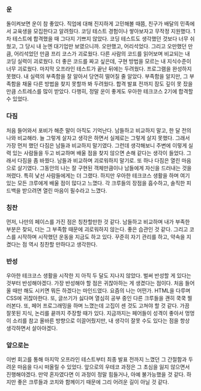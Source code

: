 ### 운
돌이켜보면 운이 참 좋았다. 직업에 대해 진지하게 고민해볼 때쯤, 친구가 배달의 민족에서 교육생을 모집한다고 알려줬다. 코딩 테스트 경험이나 쌓아보자고 무작정 지원했다.
1차 테스트에 합격했을 때 그다지 기쁘지 않았다. 코딩 테스트도 생각했던 것보다 너무 쉬웠고, 그 당시 내 눈엔 대기업만 보였으니까.
오만했고, 어리석었다. 그리고 오만했던 만큼, 어리석었던 만큼 프리 코스가 괴로웠다. 다른 사람의 코드를 읽어보며 비교되는 내 코딩 실력이 괴로웠다. 더 좋은 코드를 짜고 싶은데, 구현 방법을 모르는 내 지식수준이 너무 괴로웠다.
마지막 오프라인 테스트가 끝난 뒤에는 두려웠다. 프로그램을 완성하지 못했다. 내 실력의 부족함을 잘 알아서 당연히 떨어질 줄 알았다. 부족함을 알지만, 그 부족함을 채울 다른 방법을 찾지 못할까 봐 두려웠다. 합격 발표 전까지 잠도 깊이 못 잤을 만큼 스트레스를 많이 받았다.
다행히, 정말 운이 좋게도 우아한 테크코스 2기에 합격할 수 있었다.


### 다짐
처음 들어와서 포비가 해준 말이 아직도 기억난다. 남들하고 비교하지 말고, 한 달 전의 나와 비교해라. 늘 그렇게 살자고 생각은 하면서 실제로는 그렇게 살지 못했다. 그래서 가장 먼저 했던 다짐은 남들과 비교하지 말기였다.
그런데 생각해보니 주변에 이렇게 실력 있는 사람들을 두고 비교하며 배울 점을 찾지 않으면 손해 같다는 생각이 들었다. 그래서 다짐을 좀 바꿨다. 남들과 비교하며 괴로워하지 말기로.
또 하나 다짐은 열린 마음으로 살기였다. 그동안의 나는 잘 구현된 객체만큼이나 남들에게 자신을 드러내는 것을 꺼렸다. 특히 낯선 사람들에게는 더 그랬다.
하지만 우아한 테크코스 생활을 하며 여기 있는 모든 크루에게 배울 점이 많다고 느꼈다. 각 크루들의 장점을 흡수하고, 솔직한 피드백을 받으려면 열린 마음이 필수라고 느꼈다.

### 칭찬
먼저, 나만의 페이스를 가진 점은 칭찬할만한 것 같다. 남들하고 비교하며 내가 부족한 부분은 찾되, 더는 그 부족함 때문에 괴로워하지 않는다. 좋은 습관인 것 같다.
그리고 코스를 시작하며 시작했던 운동을 지금도 하고 있다. 꾸준히 자기 관리를 하고, 약속을 지켰다는 점 역시 칭찬할 만하다고 생각한다.

### 반성
우아한 테크코스 생활을 시작한 지 아직 두 달도 지나지 않았다. 벌써 반성할 게 있다는 것부터 반성해야겠다.
가장 반성해야 할 점은 귀찮아하는 게 생겼다는 점이다. 처음 들어올 때만 해도 시키면 뭐든 하겠다는 마인드였다. 요즘의 나는 어떤가. HTML을 다루며 CSS에 귀찮아한다. 또, 글쓰기가 싫다며 열심히 공부 중인 다른 크루들을 괜히 쿡쿡 찔러본다.
또, 페어 프로그래밍을 하며 느꼈는데 고집이 센 것도 고쳐야 할 것 같다. 가끔 잘못된 지식, 논리를 끝까지 주장할 때가 있다.
지금까지는 페어들이 성격이 좋아서 멍멍이 소리를 참고 올바른 방향으로 이끌어줬지만, 내 생각이 잘못 수도 있다는 점을 항상 생각하면서 살아야겠다.

### 앞으로는
이번 회고를 통해 마지막 오프라인 테스트부터 최종 발표 전까지 느꼈던 그 간절함과 두려운 마음을 다시 떠올릴 수 있었다. 앞으로의 우테코 과정은 그 초심을 잃지 않으면서 진행해야겠다.
만약 혼자였다면 이 과정이 정말 힘들거나, 아예 불가능했을 것 같다. 하지만 좋은 크루들과 코치와 함께이기 때문에 그리 어려운 길이 아닐 것 같다.